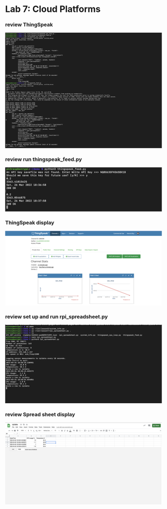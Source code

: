 # Lab 7: Cloud Platforms

### review ThingSpeak
![](assets/one.png)

### review run thingspeak_feed.py
![](assets/two.png)

### ThingSpeak display
![](assets/three.png)

### review set up and run rpi_spreadsheet.py
![](assets/four.png)

### review Spread sheet display
![](assets/five.png)
